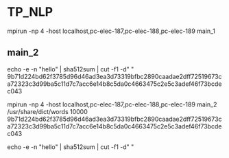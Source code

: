 # TP_NLP

mpirun -np 4 -host localhost,pc-elec-187,pc-elec-188,pc-elec-189 main_1

## main_2

echo -e -n "hello" | sha512sum | cut -f1 -d" "
9b71d224bd62f3785d96d46ad3ea3d73319bfbc2890caadae2dff72519673ca72323c3d99ba5c11d7c7acc6e14b8c5da0c4663475c2e5c3adef46f73bcdec043

mpirun -np 4 -host localhost,pc-elec-187,pc-elec-188,pc-elec-189 main_2 /usr/share/dict/words 10000 9b71d224bd62f3785d96d46ad3ea3d73319bfbc2890caadae2dff72519673ca72323c3d99ba5c11d7c7acc6e14b8c5da0c4663475c2e5c3adef46f73bcdec043

echo -e -n "hello" | sha512sum | cut -f1 -d" "
